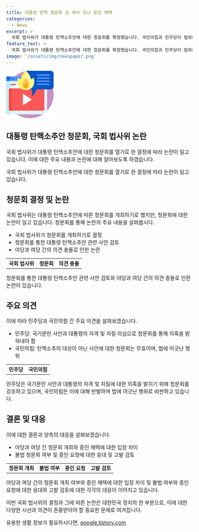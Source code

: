 ```yaml
---
title: 대통령 탄핵 청문회 김 여사 모녀 증인 채택
categories:
  - News
excerpt: >
  국회 법사위가 대통령 탄핵소추안에 대한 청문회를 확정했습니다. 국민의힘과 민주당이 법위를 둘러싼 갈등을 빚고 있으며, 야당은 청문회를 불법적이라 주장하고 반발하고 있습니다. 한편으로는 국민청원 내건 5가지 탄핵 사유에 대한 공방도 벌어지고 있습니다. 청문회가 불법적이라는 주장에도 불구하고, 민주당은 불출석 증인들에 대해 고발을 검토하고 있는 상황입니다.
feature_text: >
  국회 법사위가 대통령 탄핵소추안에 대한 청문회를 확정했습니다. 국민의힘과 민주당이 법위를 둘러싼 갈등을 빚고 있으며, 야당은 청문회를 불법적이라 주장하고 반발하고 있습니다. 한편으로는 국민청원 내건 5가지 탄핵 사유에 대한 공방도 벌어지고 있습니다. 청문회가 불법적이라는 주장에도 불구하고, 민주당은 불출석 증인들에 대해 고발을 검토하고 있는 상황입니다.
image: '/assets/img/newspaper.png'
---
```


<p><img src="/assets/img/news.png" alt="rentncar 속보" /></p>

<h2 data-ke-size="size26">대통령 탄핵소추안 청문회, 국회 법사위 논란</h2>

<p>국회 법사위가 대통령 탄핵소추안에 대한 청문회를 열기로 한 결정에 따라 논란이 일고 있습니다. 이에 대한 주요 내용과 논란에 대해 알아보도록 하겠습니다.</p>

<p data-ke-size="size16">국회 법사위가 대통령 탄핵소추안에 대한 청문회를 열기로 한 결정에 따라 논란이 일고 있습니다.</p>

<h2 data-ke-size="size24">청문회 결정 및 논란</h2>

<p>국회 법사위는 대통령 탄핵소추안에 따른 청문회를 개최하기로 했지만, 청문회에 대한 논란이 일고 있습니다. 청문회를 통해 논란의 주요 내용을 살펴봅시다.</p>

<ul>
    <li>국회 법사위가 청문회를 개최하기로 결정</li>
    <li>청문회를 통한 대통령 탄핵소추안 관련 사안 검토</li>
    <li>야당과 여당 간의 의견 충돌로 인한 논란</li>
</ul>

<table>
    <tr>
        <td style="text-align: center; height: 17px;"><b>국회 법사위</b></td>
        <td style="text-align: center; height: 17px;"><b>청문회</b></td>
        <td style="text-align: center; height: 17px;"><b>의견 충돌</b></td>
    </tr>
</table>

<p data-ke-size="size16">청문회를 통한 대통령 탄핵소추안 관련 사안 검토와 야당과 여당 간의 의견 충돌로 인한 논란이 있습니다.</p>

<h2 data-ke-size="size24">주요 의견</h2>

<p>이에 따라 민주당과 국민의힘 간 주요 의견을 살펴보겠습니다.</p>

<ul>
    <li>민주당: 국기문란 사안과 대통령의 자격 및 자질 의심으로 청문회를 통해 의혹을 밝혀내야 함</li>
    <li>국민의힘: 탄핵소추의 대상이 아닌 사안에 대한 청문회는 무효이며, 법에 어긋난 행위</li>
</ul>

<table>
    <tr>
        <td style="text-align: center; height: 17px;"><b>민주당</b></td>
        <td style="text-align: center; height: 17px;"><b>국민의힘</b></td>
    </tr>
</table>

<p data-ke-size="size16">민주당은 국기문란 사안과 대통령의 자격 및 자질에 대한 의혹을 밝히기 위해 청문회를 강조하고 있으며, 국민의힘은 이에 대해 반발하며 법에 어긋난 행위로 비판하고 있습니다.</p>

<h2 data-ke-size="size24">결론 및 대응</h2>

<p>이에 대한 결론과 양측의 대응을 살펴보겠습니다.</p>

<ul>
    <li>야당과 여당 간 청문회 개최와 증인 채택에 대한 입장 차이</li>
    <li>불법 청문회 여부 및 증인 요청에 대한 응대 및 고발 검토</li>
</ul>

<table>
    <tr>
        <td style="text-align: center; height: 17px;"><b>청문회 개최</b></td>
        <td style="text-align: center; height: 17px;"><b>불법 여부</b></td>
        <td style="text-align: center; height: 17px;"><b>증인 요청</b></td>
        <td style="text-align: center; height: 17px;"><b>고발 검토</b></td>
    </tr>
</table>

<p data-ke-size="size16">야당과 여당 간의 청문회 개최 여부와 증인 채택에 대한 입장 차이 및 불법 여부와 증인 요청에 대한 응대와 고발 검토에 대한 각각의 대응이 이어지고 있습니다.</p>

<p>이번 국회 법사위의 결정과 그에 따른 논란은 대한민국 정치의 한 부분으로, 이에 대한 다양한 시선과 의견이 존중받아야 할 중요한 문제로 여겨집니다.</p>
유용한 생활 정보가 필요하시다면, <a href="https://qoogle.tistory.com" rel="dofollow">qoogle.tistory.com</a>


